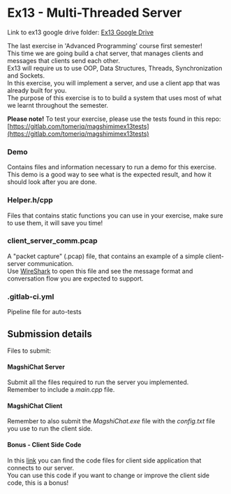 # Ex13 - Multi-Threaded Server

Link to ex13 google drive folder: <a href="https://drive.google.com/drive/u/0/folders/1adcHLL7cFOPtIJLuaaAt72P55iJwI6-p/" target="_blank">Ex13 Google Drive</a>

The last exercise in 'Advanced Programming' course first semester! <br />
This time we are going build a chat server, that manages clients and messages that clients send each other. <br />
Ex13 will require us to use OOP, Data Structures, Threads, Synchronization and Sockets. <br />
In this exercise, you will implement a server, and use a client app that was already built for you. <br />
The purpose of this exercise is to to build a system that uses most of what we learnt throughout the semester.

**Please note!**
To test your exercise, please use the tests found in this repo: <br />
[https://gitlab.com/tomeriq/magshimimex13tests](https://gitlab.com/tomeriq/magshimimex13tests)

### Demo
Contains files and information necessary to run a demo for this exercise. <br />
This demo is a good way to see what is the expected result, and how it should look after you are done.

### Helper.h/cpp
Files that contains static functions you can use in your exercise, make sure to use them, it will save you time!

### client_server_comm.pcap
A "packet capture" (.pcap) file, that contains an example of a simple client-server communication. <br />
Use [WireShark](https://www.wireshark.org/download.html) to open this file and see the message format and conversation flow you are expected to support.

### .gitlab-ci.yml
Pipeline file for auto-tests

## Submission details
Files to submit:

#### MagshiChat Server
Submit all the files required to run the server you implemented. <br />
Remember to include a *main.cpp* file.

#### MagshiChat Client
Remember to also submit the *MagshiChat.exe* file with the *config.txt* file you use to run the client side.

#### Bonus - Client Side Code
In this [link](https://drive.google.com/drive/u/0/folders/1tozvHHthI3TPbit7gnhS104yFQh1EGet) 
you can find the code files for client side application that connects to our server. <br />
You can use this code if you want to change or improve the client side code, this is a bonus!